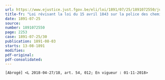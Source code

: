 ```yaml
---
url: https://www.ejustice.just.fgov.be/eli/loi/1891/07/25/1891072550/justel
title-fr: "Loi révisant la loi du 15 avril 1843 sur la police des chemins de fer. (NOTE : Consultation des versions antérieures à partir du 26-07-1991 et mise à jour au 29-05-2018)"
date: 1891-07-25
source:
number: 1891072550
page: 2253
case: 1891-07-25/30
publication: 1891-08-03
starts: 13-08-1891
modifies:
pdf-original:
pdf-consolidated:
---
```


`[Abrogé] <L 2018-04-27/18, art. 54, 012; En vigueur : 01-11-2018>`
